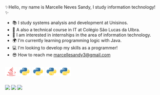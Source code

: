 ✨Hello, my name is Marcelle Neves Sandy, I study information technology!✨

- 📚 I study systems analysis and development at Unisinos.
- 👀 A also a technical course in IT at Colégio São Lucas da Ulbra.
- 🤍 I am interested in internships in the area of ​​information technology.
- 🌍 I'm currently learning programming logic with Java.
- 💻 I'm looking to develop my skills as a programmer!
- 😎 How to reach me marcellesandy3@gmail.com


<div style="display: inline_block"><br>
  <img align="center" alt="Marcelle-Jv" height="30" width="40" src="https://raw.githubusercontent.com/devicons/devicon/master/icons/java/java-plain.svg">
  <img align="center" alt="Marcelle-Python" height="30" width="40" src="https://raw.githubusercontent.com/devicons/devicon/master/icons/python/python-original.svg">
  <img align="center" alt="Marcelle-JavaScript" height="30" width="40" src="https://raw.githubusercontent.com/devicons/devicon/master/icons/python/python-original.svg">
  <img align="center" alt="Marcelle-html" height="30" width="40" src="https://raw.githubusercontent.com/devicons/devicon/master/icons/python/python-original.svg">
  <img align="center" alt="Marcelle-css" height="30" width="40" src="https://raw.githubusercontent.com/devicons/devicon/master/icons/python/python-original.svg">
</div>
  
  ##
 
<div> 
  <a href="https://www.instagram.com/marcellenevessandy/" target="_blank"><img src="https://img.shields.io/badge/-Instagram-%23E4405F?style=for-the-badge&logo=instagram&logoColor=white" target="_blank"></a>
  <a href = "mailto:marcellesandy3@gmail.com"><img src="https://img.shields.io/badge/-Gmail-%23333?style=for-the-badge&logo=gmail&logoColor=white" target="_blank"></a>
  <a href="https://www.linkedin.com/in/marcelle-sandy-8527b1237/" target="_blank"><img src="https://img.shields.io/badge/-LinkedIn-%230077B5?style=for-the-badge&logo=linkedin&logoColor=white" target="_blank"></a> 
  
</div>
